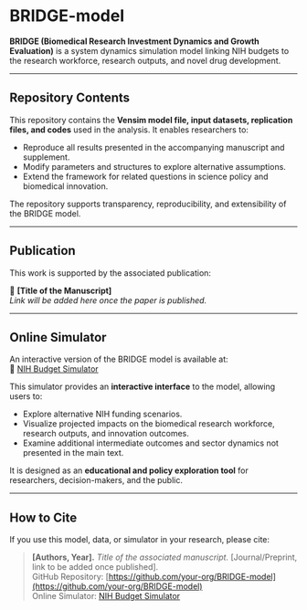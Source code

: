# BRIDGE-model

**BRIDGE (Biomedical Research Investment Dynamics and Growth Evaluation)** is a system dynamics simulation model linking NIH budgets to the research workforce, research outputs, and novel drug development.

---

## Repository Contents

This repository contains the **Vensim model file, input datasets, replication files, and codes** used in the analysis. It enables researchers to:
- Reproduce all results presented in the accompanying manuscript and supplement.
- Modify parameters and structures to explore alternative assumptions.
- Extend the framework for related questions in science policy and biomedical innovation.

The repository supports transparency, reproducibility, and extensibility of the BRIDGE model.

---

## Publication

This work is supported by the associated publication:  

📄 **[Title of the Manuscript]**  
*Link will be added here once the paper is published.*

---

## Online Simulator

An interactive version of the BRIDGE model is available at:  
🔗 [NIH Budget Simulator](https://mj-lab.mgh.harvard.edu/nih-budget-simulator/)

This simulator provides an **interactive interface** to the model, allowing users to:
- Explore alternative NIH funding scenarios.
- Visualize projected impacts on the biomedical research workforce, research outputs, and innovation outcomes.  
- Examine additional intermediate outcomes and sector dynamics not presented in the main text.  

It is designed as an **educational and policy exploration tool** for researchers, decision-makers, and the public.

---

## How to Cite

If you use this model, data, or simulator in your research, please cite:  

> **[Authors, Year].** *Title of the associated manuscript.* [Journal/Preprint, link to be added once published].  
> GitHub Repository: [https://github.com/your-org/BRIDGE-model](https://github.com/your-org/BRIDGE-model)  
> Online Simulator: [NIH Budget Simulator](https://mj-lab.mgh.harvard.edu/nih-budget-simulator/)


